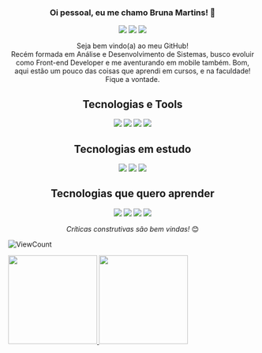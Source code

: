 <div align="center">
  
  ### Oi pessoal, eu me chamo Bruna Martins! 👋


  <a href="https://www.linkedin.com/in/brunacbmartins/" target="_blank"><img src="https://img.shields.io/badge/linkedin%20-%230077B5.svg?&style=for-the-badge&logo=linkedin&logoColor=white"/></a> <a href="https://www.instagram.com/brunacarolinaa/" target="_blank"><img src="https://img.shields.io/badge/@brunacarolinaa%20-%23E4405F.svg?&style=for-the-badge&logo=Instagram&logoColor=white"/></a> <img src="https://img.shields.io/badge/Bl4CkMartins%20-%23107C10.svg?&style=for-the-badge&logo=Xbox&logoColor=white"/>


  <p>
  Seja bem vindo(a) ao meu GitHub! <br>
  Recém formada em Análise e Desenvolvimento de Sistemas, busco evoluir como Front-end Developer e me aventurando em mobile também.
  Bom, aqui estão um pouco das coisas que aprendi em cursos, e na faculdade! Fique a vontade. </p>


  ## Tecnologias e Tools
  <img src="https://img.shields.io/badge/html5%20-%23E34F26.svg?&style=for-the-badge&logo=html5&logoColor=white"/>  <img src="https://img.shields.io/badge/css3%20-%231572B6.svg?&style=for-the-badge&logo=css3&logoColor=white"/>  <img src="https://img.shields.io/badge/git%20-%23F05033.svg?&style=for-the-badge&logo=git&logoColor=white"/>  <img src="https://img.shields.io/badge/github%20-%23121011.svg?&style=for-the-badge&logo=github&logoColor=white"/>


  ## Tecnologias em estudo
  <img src="https://img.shields.io/badge/javascript%20-%23323330.svg?&style=for-the-badge&logo=javascript&logoColor=%23F7DF1E"/> <img src="https://img.shields.io/badge/SASS%20-hotpink.svg?&style=for-the-badge&logo=SASS&logoColor=white"/> <img src="https://img.shields.io/badge/kotlin-%230095D5.svg?&style=for-the-badge&logo=kotlin&logoColor=white"/>


  ## Tecnologias que quero aprender
  <img src="https://img.shields.io/badge/react%20-%2320232a.svg?&style=for-the-badge&logo=react&logoColor=%2361DAFB"/> <img src="https://img.shields.io/badge/jquery%20-%230769AD.svg?&style=for-the-badge&logo=jquery&logoColor=white"/> <img src="https://img.shields.io/badge/Flutter%20-%2302569B.svg?&style=for-the-badge&logo=Flutter&logoColor=white" /> <img src="https://img.shields.io/badge/swift-%23FA7343.svg?&style=for-the-badge&logo=swift&logoColor=white"/>

  <i>Críticas construtivas são bem vindas!</i> 😊
</div>

![ViewCount](https://views.whatilearened.today/views/github/brunacbmartins/views.svg)

<a href="https://github.com/AVS1508">
  <img height="180em" src="https://github-readme-stats.vercel.app/api?username=brunacbmartins&show_icons=true&theme=radical" />
  <img height="180em" src="https://github-readme-stats-eight-theta.vercel.app/api/top-langs/?username=brunacbmartins&theme=radical&layout=compact&exclude_lang=java+r" />
</a>

<!--
**brunacbmartins/brunacbmartins** is a ✨ _special_ ✨ repository because its `README.md` (this file) appears on your GitHub profile.

Here are some ideas to get you started:

- 🔭 I’m currently working on ...
- 🌱 I’m currently learning ...
- 👯 I’m looking to collaborate on ...
- 🤔 I’m looking for help with ...
- 💬 Ask me about ...
- 📫 How to reach me: ...
- 😄 Pronouns: ...
- ⚡ Fun fact: ...
-->
